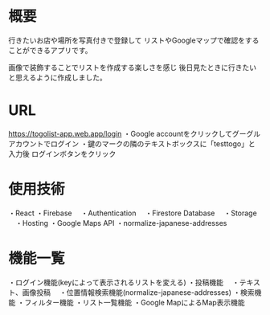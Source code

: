 # 概要
行きたいお店や場所を写真付きで登録して
リストやGoogleマップで確認をすることができるアプリです。

画像で装飾することでリストを作成する楽しさを感じ
後日見たときに行きたいと思えるように作成しました。

# URL
https://togolist-app.web.app/login
・Google accountをクリックしてグーグルアカウントでログイン
・鍵のマークの隣のテキストボックスに「testtogo」と入力後
ログインボタンをクリック

# 使用技術
・React
・Firebase
　・Authentication
　・Firestore Database
　・Storage
　・Hosting
・Google Maps API
・normalize-japanese-addresses

# 機能一覧
・ログイン機能(keyによって表示されるリストを変える)
・投稿機能
　・テキスト、画像投稿
　・位置情報検索機能(normalize-japanese-addresses)
・検索機能
・フィルター機能
・リスト一覧機能
・Google MapによるMap表示機能